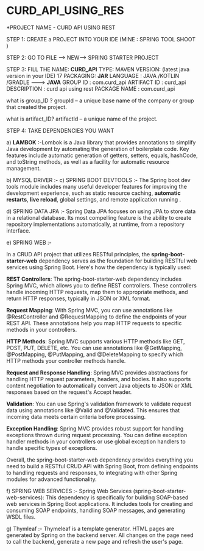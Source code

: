 # CURD_API_USING_RES
*PROJECT  NAME - CURD API USING REST

STEP 1:  CREATE a PROJECT INTO YOUR IDE (MINE : SPRING TOOL SHOOT )

STEP 2: GO TO FILE --> NEW--> SPRING STARTER PROJECT 

STEP 3: FILL THE NAME: **CURD_API**
        TYPE:  MAVEN 
        VERSION:  (latest java version in your IDE) 17
        PACKAGING:   **JAR**
        LANGUAGE : JAVA /KOTLIN /GRADLE  ---> **JAVA**
        GROUP ID :   com.curd_api
        ARTIFACT ID : curd_api
        DESCRIPTION : curd api using rest
        PACKAGE NAME : com.curd_api


what is group_ID ?
groupId – a unique base name of the company or group that created the project.

what is artifact_ID?
artifactId – a unique name of the project.


STEP 4: TAKE DEPENDENCIES YOU WANT

a) **LAMBOK** :-Lombok is a Java library that provides annotations to simplify Java development by automating the generation of boilerplate code. Key features include automatic generation of getters, setters, equals, hashCode, and toString methods, as well as a facility for automatic resource management.

b) MYSQL DRIVER :-
c) SPRING BOOT DEVTOOLS :- The Spring boot dev tools module includes many useful developer features for improving the development experience, such as static resource caching, **automatic restarts**, **live reload**, global settings, and remote application running .

d) SPRING DATA JPA :- Spring Data JPA focuses on using JPA to store data in a relational database. Its most compelling feature is the ability to create repository implementations automatically, at runtime, from a repository interface.

e) SPRING WEB :-

In a CRUD API project that utilizes RESTful principles, the **spring-boot-starter-web** dependency serves as the foundation for building RESTful web services using Spring Boot. Here's how the dependency is typically used:

**REST Controllers**: The spring-boot-starter-web dependency includes Spring MVC, which allows you to define REST controllers. These controllers handle incoming HTTP requests, map them to appropriate methods, and return HTTP responses, typically in JSON or XML format.

**Request Mapping**: With Spring MVC, you can use annotations like @RestController and @RequestMapping to define the endpoints of your REST API. These annotations help you map HTTP requests to specific methods in your controllers.

**HTTP Methods**: Spring MVC supports various HTTP methods like GET, POST, PUT, DELETE, etc. You can use annotations like @GetMapping, @PostMapping, @PutMapping, and @DeleteMapping to specify which HTTP methods your controller methods handle.

**Request and Response Handling**: Spring MVC provides abstractions for handling HTTP request parameters, headers, and bodies. It also supports content negotiation to automatically convert Java objects to JSON or XML responses based on the request's Accept header.

**Validation**: You can use Spring's validation framework to validate request data using annotations like @Valid and @Validated. This ensures that incoming data meets certain criteria before processing.

**Exception Handling**: Spring MVC provides robust support for handling exceptions thrown during request processing. You can define exception handler methods in your controllers or use global exception handlers to handle specific types of exceptions.

Overall, the spring-boot-starter-web dependency provides everything you need to build a RESTful CRUD API with Spring Boot, from defining endpoints to handling requests and responses, to integrating with other Spring modules for advanced functionality.


f) SPRING WEB SERVICES :- Spring Web Services (spring-boot-starter-web-services): This dependency is specifically for building SOAP-based web services in Spring Boot applications. It includes tools for creating and consuming SOAP endpoints, handling SOAP messages, and generating WSDL files.



g) Thymleaf :-  Thymeleaf is a template generator. HTML pages are generated by Spring on the backend server. All changes on the page need to call the backend, generate a new page and refresh the user's page.


        
        
      


